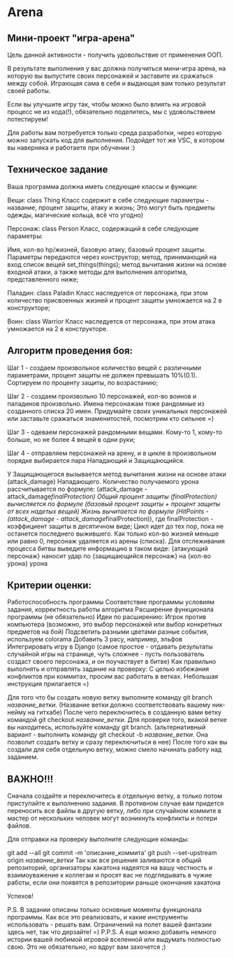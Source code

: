 # Arena

## Мини-проект "игра-арена"
Цель данной активности - получить удовольствие от применения ООП.

В результате выполнения у вас должна получиться мини-игра арена, на которую вы выпустите своих персонажей и заставите их сражаться между собой. Играющая сама в себя и выдающая вам только результат своей работы.

Если вы улучшите игру так, чтобы можно было влиять на игровой процесс не из кода(!), обязательно поделитесь, мы с удовольствием потестируем!

Для работы вам потребуется только среда разработки, через которую можно запускать код для выполнения. Подойдет тот же VSC, в котором вы наверняка и работаете при обучении :)

## Техническое задание
Ваша программа должна иметь следующие классы и функции:

Вещи: class Thing Класс содержит в себе следующие параметры - название, процент защиты, атаку и жизнь; Это могут быть предметы одежды, магические кольца, всё что угодно)

Персонаж: class Person Класс, содержащий в себе следующие параметры:

Имя, кол-во hp/жизней, базовую атаку, базовый процент защиты. Параметры передаются через конструктор;
метод, принимающий на вход список вещей set_things(things);
метод вычитания жизни на основе входной атаки, а также методы для выполнения алгоритма, представленного ниже;

Паладин: class Paladin Класс наследуется от персонажа, при этом количество присвоенных жизней и процент защиты умножается на 2 в конструкторе;

Воин: class Warrior Класс наследуется от персонажа, при этом атака умножается на 2 в конструкторе.

## Алгоритм проведения боя:
Шаг 1 - создаем произвольное количество вещей с различными параметрами, процент защиты не должен превышать 10%(0.1). Сортируем по проценту защиты, по возрастанию;

Шаг 2 - создаем произвольно 10 персонажей, кол-во воинов и паладинов произвольно. Имена персонажам тоже рандомные из созданного списка 20 имен. Придумайте своих уникальных персонажей или заставьте сражаться знаменитостей, посмотрим кто сильнее =)

Шаг 3 - одеваем персонажей рандомными вещами. Кому-то 1, кому-то больше, но не более 4 вещей в одни руки;

Шаг 4 - отправляем персонажей на арену, и в цикле в произвольном порядке выбирается пара Нападающий и Защищающийся.

У Защищающегося вызывается метод вычитания жизни на основе атаки (attack_damage) Нападающего.
Количество получаемого урона рассчитывается по формуле: (attack_damage - attack_damage*finalProtection)
Общий процент защиты (finalProtection) вычисляется по формуле (базовый процент защиты + процент защиты от всех надетых вещей)
Жизнь вычитается по формуле (HitPoints - (attack_damage - attack_damage*finalProtection)), где finalProtection - коэффициент защиты в десятичном виде;
Цикл идет до тех пор, пока не останется последнего выжившего. Как только кол-во жизней меньше или равно 0, персонаж удаляется из арены (списка). Для отслеживания процесса битвы выведите информацию в таком виде: {атакующий персонаж} наносит удар по {защищающийся персонаж} на {кол-во урона} урона

## Критерии оценки:
Работоспособность программы
Соответствие программы условиям задания, корректность работы алгоритма
Расширение функционала программы (не обязательно)
Идеи по расширению:
Игрок против компьютера (возможно, это выбор персонажей или выбор конкретных предметов на бой)
Подсветить разными цветами разные события, используем colorama
Добавить 3 расу, например, эльфов
Интегрировать игру в Django (самое простое - отдавать результаты случайной игры на странице, чуть сложнее - пусть пользователь создаст своего персонажа, и он поучаствует в битве)
Как правильно выполнять и отправлять задание на проверку:
С целью избежания конфликтов при коммитах, просим вас работать в ветках. Небольшая инструкция прилагается =)

Для того что бы создать новую ветку выполните команду git branch *название_ветки*. (Название ветки должно соответствовать вашему ник-нейму на гитхабе) После чего переключитесь в созданную вами ветку командой git checkout *название_ветки*. Для проверки того,  вкакой ветке вы находитесь, используйте команду git branch. (альтернативный вариант - выполнить команду git checkout -b *название_ветки*. Она позволит создать ветку и сразу переключиться в нее) После того как вы создали для себя отдельную ветку, можно смело начинать работу над заданием.

## ВАЖНО!!!
Сначала создайте и переключитесь в отдельную ветку, а только потом приступайте к выполнению задания. В противном случае вам придется переносить все файлы в другую ветку, либо при случайном коммите в мастер от нескольких человек могут возникнуть конфликты и потери файлов.

Для отправки на проверку выполните следующие команды:

git add --all
git commit -m 'описание_коммита'
git push --set-upstream origin *название_ветки*
Так как все решения заливаются в общий репозиторий, организаторы хакатона надеятся на вашу честность и взаимоуважение к коллегам и просят вас не подглядывать в чужие работы, если они появятся в репозитории раньше окончания хакатона

Успехов!

P.S. В задании описаны только основные моменты функционала программы. Как все это реализовать, и какие инструменты использовать - решать вам. Ограничений на полет вашей фантазии здесь нет, так что дерзайте! =) P.P.S. А еще можно добавить немного истории вашей любимой игровой вселенной или выдумать полностью свою. Это не обязательно, но вдруг вам захочется ;)
